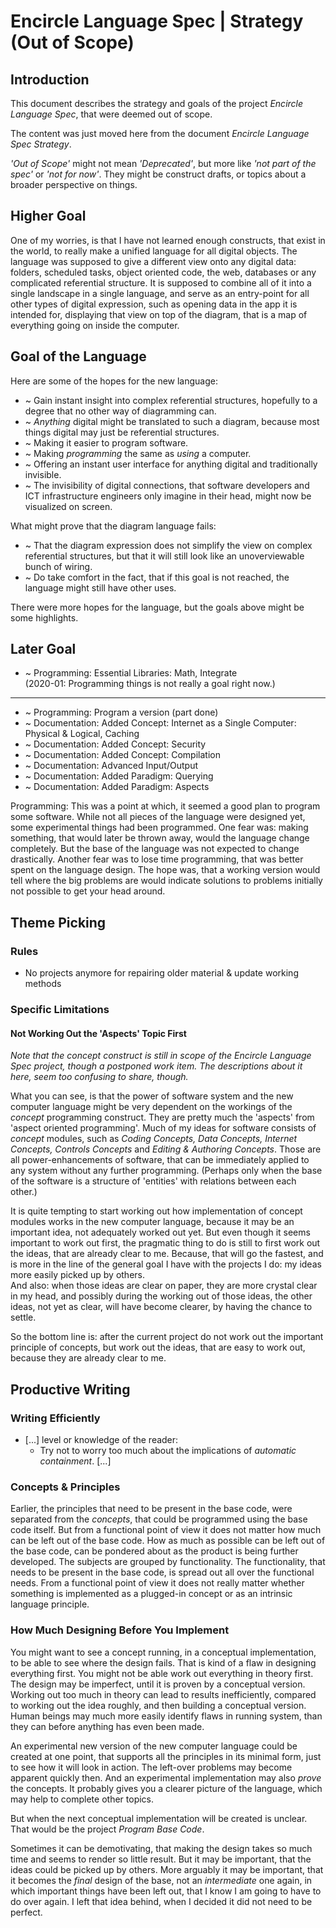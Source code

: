 ﻿Encircle Language Spec | Strategy (Out of Scope)
================================================

Introduction
------------

This document describes the strategy and goals of the project *Encircle Language Spec*, that were deemed out of scope.

The content was just moved here from the document *Encircle Language Spec Strategy*.

*'Out of Scope'* might not mean *'Deprecated'*, but more like *'not part of the spec'* or *'not for now'*. They might be construct drafts, or topics about a broader perspective on things.


Higher Goal
-----------

One of my worries, is that I have not learned enough constructs, that exist in the world, to really make a unified language for all digital objects. The language was supposed to give a different view onto any digital data: folders, scheduled tasks, object oriented code, the web, databases or any complicated referential structure. It is supposed to combine all of it into a single landscape in a single language, and serve as an entry-point for all other types of digital expression, such as opening data in the app it is intended for, displaying that view on top of the diagram, that is a map of everything going on inside the computer.


Goal of the Language
--------------------

Here are some of the hopes for the new language:

- ~ Gain instant insight into complex referential structures, hopefully to a degree that no other way of diagramming can.
- ~ *Anything* digital might be translated to such a diagram, because most things digital may just be referential structures.
- ~ Making it easier to program software.
- ~ Making *programming* the same as *using* a computer.
- ~ Offering an instant user interface for anything digital and traditionally invisible.
- ~ The invisibility of digital connections, that software developers and ICT infrastructure engineers only imagine in their head, might now be visualized on screen.

What might prove that the diagram language fails:

- ~ That the diagram expression does not simplify the view on complex referential structures, but that it will still look like an unoverviewable bunch of wiring.
- ~ Do take comfort in the fact, that if this goal is not reached, the language might still have other uses.

There were more hopes for the language, but the goals above might be some highlights.


Later Goal
----------

- ~ Programming: Essential Libraries: Math, Integrate  
    (2020-01: Programming things is not really a goal right now.)
-----
- ~ Programming: Program a version (part done)
- ~ Documentation: Added Concept: Internet as a Single Computer: Physical & Logical, Caching
- ~ Documentation: Added Concept: Security
- ~ Documentation: Added Concept: Compilation
- ~ Documentation: Advanced Input/Output
- ~ Documentation: Added Paradigm: Querying
- ~ Documentation: Added Paradigm: Aspects

Programming: This was a point at which, it seemed a good plan to program some software. While not all pieces of the language were designed yet, some experimental things had been programmed. One fear was: making something, that would later be thrown away, would the language change completely. But the base of the language was not expected to change drastically. Another fear was to lose time programming, that was better spent on the language design. The hope was, that a working version would tell where the big problems are would indicate solutions to problems initially not possible to get your head around.


Theme Picking
-------------

### Rules

- No projects anymore for repairing older material & update working methods

### Specific Limitations

#### Not Working Out the 'Aspects' Topic First

*Note that the concept construct is still in scope of the Encircle Language Spec project, though a postponed work item. The descriptions about it here, seem too confusing to share, though.*

What you can see, is that the power of software system and the new computer language might be very dependent on the workings of the *concept* programming construct. They are pretty much the 'aspects' from 'aspect oriented programming'. Much of my ideas for software consists of *concept* modules, such as *Coding Concepts, Data Concepts, Internet Concepts, Controls Concepts* and *Editing & Authoring Concepts*. Those are all power-enhancements of software, that can be immediately applied to any system without any further programming. (Perhaps only when the base of the software is a structure of 'entities' with relations between each other.)

It is quite tempting to start working out how implementation of concept modules works in the new computer language, because it may be an important idea, not adequately worked out yet. But even though it seems important to work out first, the pragmatic thing to do is still to first work out the ideas, that are already clear to me. Because, that will go the fastest, and is more in the line of the general goal I have with the projects I do: my ideas more easily picked up by others.  
And also: when those ideas are clear on paper, they are more crystal clear in my head, and possibly during the working out of those ideas, the other ideas, not yet as clear, will have become clearer, by having the chance to settle.

So the bottom line is: after the current project do not work out the important principle of concepts, but work out the ideas, that are easy to work out, because they are already clear to me.


Productive Writing
------------------

### Writing Efficiently

- [...] level or knowledge of the reader:
    - Try not to worry too much about the implications of *automatic containment*. [...]

### Concepts & Principles

Earlier, the principles that need to be present in the base code, were separated from the *concepts*, that could be programmed using the base code itself. But from a functional point of view it does not matter how much can be left out of the base code. How as much as possible can be left out of the base code, can be pondered about as the product is being further developed. The subjects are grouped by functionality. The functionality, that needs to be present in the base code, is spread out all over the functional needs. From a functional point of view it does not really matter whether something is implemented as a plugged-in concept or as an intrinsic language principle.

### How Much Designing Before You Implement

You might want to see a concept running, in a conceptual implementation, to be able to see where the design fails. That is kind of a flaw in designing everything first. You might not be able work out everything in theory first. The design may be imperfect, until it is proven by a conceptual version.  Working out too much in theory can lead to results inefficiently, compared to working out the idea roughly, and then building a conceptual version.  
Human beings may much more easily identify flaws in running system, than they can before anything has even been made.

An experimental new version of the new computer language could be created at one point, that supports all the principles in its minimal form, just to see how it will look in action. The left-over problems may become apparent quickly then. And an experimental implementation may also *prove* the concepts. It probably gives you a clearer picture of the language, which may help to complete other topics.

But when the next conceptual implementation will be created is unclear. That would be the project *Program Base Code*.

Sometimes it can be demotivating, that making the design takes so much time and seems to render so little result. But it may be important, that the ideas could be picked up by others. More arguably it may be important, that it becomes the *final* design of the base, not an *intermediate* one again, in which important things have been left out, that I know I am going to have to do over again. I left that idea behind, when I decided it did not need to be perfect.